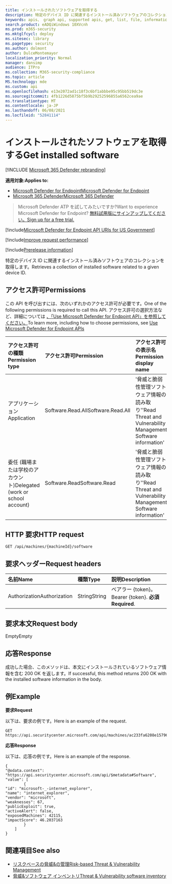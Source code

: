 ```yaml
---
title: インストールされたソフトウェアを取得する
description: 特定のデバイス ID に関連するインストール済みソフトウェアのコレクションを取得します。
keywords: apis、 graph api, supported apis, get, list, file, information, software inventory, installed software per device, threat & 脆弱性の管理 api, Microsoft Defender for Endpoint tvm api
search.product: eADQiWindows 10XVcnh
ms.prod: m365-security
ms.mktglfcycl: deploy
ms.sitesec: library
ms.pagetype: security
ms.author: dolmont
author: DulceMontemayor
localization_priority: Normal
manager: dansimp
audience: ITPro
ms.collection: M365-security-compliance
ms.topic: article
MS.technology: mde
ms.custom: api
ms.openlocfilehash: e13e2072ad1c18f3c6bf1abbbe95c95bb519dc3e
ms.sourcegitcommit: 4fb1226d5875bf5b9b29252596855a6562cea9ae
ms.translationtype: MT
ms.contentlocale: ja-JP
ms.lasthandoff: 06/08/2021
ms.locfileid: "52841114"
---
```

# <a name="get-installed-software"></a><span data-ttu-id="753bd-104">インストールされたソフトウェアを取得する</span><span class="sxs-lookup"><span data-stu-id="753bd-104">Get installed software</span></span>

[!INCLUDE [Microsoft 365 Defender rebranding](../../includes/microsoft-defender.md)]

<span data-ttu-id="753bd-105">**適用対象:**</span><span class="sxs-lookup"><span data-stu-id="753bd-105">**Applies to:**</span></span>
- [<span data-ttu-id="753bd-106">Microsoft Defender for Endpoint</span><span class="sxs-lookup"><span data-stu-id="753bd-106">Microsoft Defender for Endpoint</span></span>](https://go.microsoft.com/fwlink/p/?linkid=2154037)
- [<span data-ttu-id="753bd-107">Microsoft 365 Defender</span><span class="sxs-lookup"><span data-stu-id="753bd-107">Microsoft 365 Defender</span></span>](https://go.microsoft.com/fwlink/?linkid=2118804)

> <span data-ttu-id="753bd-108">Microsoft Defender ATP を試してみたいですか?</span><span class="sxs-lookup"><span data-stu-id="753bd-108">Want to experience Microsoft Defender for Endpoint?</span></span> [<span data-ttu-id="753bd-109">無料試用版にサインアップしてください。</span><span class="sxs-lookup"><span data-stu-id="753bd-109">Sign up for a free trial.</span></span>](https://www.microsoft.com/microsoft-365/windows/microsoft-defender-atp?ocid=docs-wdatp-exposedapis-abovefoldlink) 

[!include[Microsoft Defender for Endpoint API URIs for US Government](../../includes/microsoft-defender-api-usgov.md)]

[!include[Improve request performance](../../includes/improve-request-performance.md)]

[!include[Prerelease information](../../includes/prerelease.md)]

<span data-ttu-id="753bd-110">特定のデバイス ID に関連するインストール済みソフトウェアのコレクションを取得します。</span><span class="sxs-lookup"><span data-stu-id="753bd-110">Retrieves a collection of installed software related to a given device ID.</span></span>

## <a name="permissions"></a><span data-ttu-id="753bd-111">アクセス許可</span><span class="sxs-lookup"><span data-stu-id="753bd-111">Permissions</span></span>
<span data-ttu-id="753bd-112">この API を呼び出すには、次のいずれかのアクセス許可が必要です。</span><span class="sxs-lookup"><span data-stu-id="753bd-112">One of the following permissions is required to call this API.</span></span> <span data-ttu-id="753bd-113">アクセス許可の選択方法など、詳細については [、「Use Microsoft Defender for Endpoint API」を参照してください。](apis-intro.md)</span><span class="sxs-lookup"><span data-stu-id="753bd-113">To learn more, including how to choose permissions, see [Use Microsoft Defender for Endpoint APIs](apis-intro.md)</span></span>

<span data-ttu-id="753bd-114">アクセス許可の種類</span><span class="sxs-lookup"><span data-stu-id="753bd-114">Permission type</span></span> |   <span data-ttu-id="753bd-115">アクセス許可</span><span class="sxs-lookup"><span data-stu-id="753bd-115">Permission</span></span>  |   <span data-ttu-id="753bd-116">アクセス許可の表示名</span><span class="sxs-lookup"><span data-stu-id="753bd-116">Permission display name</span></span>
:---|:---|:---
<span data-ttu-id="753bd-117">アプリケーション</span><span class="sxs-lookup"><span data-stu-id="753bd-117">Application</span></span> |<span data-ttu-id="753bd-118">Software.Read.All</span><span class="sxs-lookup"><span data-stu-id="753bd-118">Software.Read.All</span></span> |    <span data-ttu-id="753bd-119">'脅威と脆弱性管理ソフトウェア情報の読み取り'</span><span class="sxs-lookup"><span data-stu-id="753bd-119">'Read Threat and Vulnerability Management Software information'</span></span>
<span data-ttu-id="753bd-120">委任 (職場または学校のアカウント)</span><span class="sxs-lookup"><span data-stu-id="753bd-120">Delegated (work or school account)</span></span> | <span data-ttu-id="753bd-121">Software.Read</span><span class="sxs-lookup"><span data-stu-id="753bd-121">Software.Read</span></span> |    <span data-ttu-id="753bd-122">'脅威と脆弱性管理ソフトウェア情報の読み取り'</span><span class="sxs-lookup"><span data-stu-id="753bd-122">'Read Threat and Vulnerability Management Software information'</span></span>

## <a name="http-request"></a><span data-ttu-id="753bd-123">HTTP 要求</span><span class="sxs-lookup"><span data-stu-id="753bd-123">HTTP request</span></span>
```
GET /api/machines/{machineId}/software
```

## <a name="request-headers"></a><span data-ttu-id="753bd-124">要求ヘッダー</span><span class="sxs-lookup"><span data-stu-id="753bd-124">Request headers</span></span>

<span data-ttu-id="753bd-125">名前</span><span class="sxs-lookup"><span data-stu-id="753bd-125">Name</span></span> | <span data-ttu-id="753bd-126">種類</span><span class="sxs-lookup"><span data-stu-id="753bd-126">Type</span></span> | <span data-ttu-id="753bd-127">説明</span><span class="sxs-lookup"><span data-stu-id="753bd-127">Description</span></span>
:---|:---|:---
<span data-ttu-id="753bd-128">Authorization</span><span class="sxs-lookup"><span data-stu-id="753bd-128">Authorization</span></span> | <span data-ttu-id="753bd-129">String</span><span class="sxs-lookup"><span data-stu-id="753bd-129">String</span></span> | <span data-ttu-id="753bd-130">ベアラー {token}。</span><span class="sxs-lookup"><span data-stu-id="753bd-130">Bearer {token}.</span></span> <span data-ttu-id="753bd-131">**必須**</span><span class="sxs-lookup"><span data-stu-id="753bd-131">**Required**.</span></span>


## <a name="request-body"></a><span data-ttu-id="753bd-132">要求本文</span><span class="sxs-lookup"><span data-stu-id="753bd-132">Request body</span></span>
<span data-ttu-id="753bd-133">Empty</span><span class="sxs-lookup"><span data-stu-id="753bd-133">Empty</span></span>

## <a name="response"></a><span data-ttu-id="753bd-134">応答</span><span class="sxs-lookup"><span data-stu-id="753bd-134">Response</span></span>
<span data-ttu-id="753bd-135">成功した場合、このメソッドは、本文にインストールされているソフトウェア情報を含む 200 OK を返します。</span><span class="sxs-lookup"><span data-stu-id="753bd-135">If successful, this method returns 200 OK with the installed software information in the body.</span></span>


## <a name="example"></a><span data-ttu-id="753bd-136">例</span><span class="sxs-lookup"><span data-stu-id="753bd-136">Example</span></span>

<span data-ttu-id="753bd-137">**要求**</span><span class="sxs-lookup"><span data-stu-id="753bd-137">**Request**</span></span>

<span data-ttu-id="753bd-138">以下は、要求の例です。</span><span class="sxs-lookup"><span data-stu-id="753bd-138">Here is an example of the request.</span></span>

```http
GET https://api.securitycenter.microsoft.com/api/machines/ac233fa6208e1579620bf44207c4006ed7cc4501/software
```

<span data-ttu-id="753bd-139">**応答**</span><span class="sxs-lookup"><span data-stu-id="753bd-139">**Response**</span></span>

<span data-ttu-id="753bd-140">以下は、応答の例です。</span><span class="sxs-lookup"><span data-stu-id="753bd-140">Here is an example of the response.</span></span>


```
{
"@odata.context": "https://api.securitycenter.microsoft.com/api/$metadata#Software",
"value": [
        {
"id": "microsoft-_-internet_explorer",
"name": "internet_explorer",
"vendor": "microsoft",
"weaknesses": 67,
"publicExploit": true,
"activeAlert": false,
"exposedMachines": 42115,
"impactScore": 46.2037163
        }
    ]
}
```

## <a name="see-also"></a><span data-ttu-id="753bd-141">関連項目</span><span class="sxs-lookup"><span data-stu-id="753bd-141">See also</span></span>

- [<span data-ttu-id="753bd-142">リスクベースの脅威&の管理</span><span class="sxs-lookup"><span data-stu-id="753bd-142">Risk-based Threat & Vulnerability Management</span></span>](/microsoft-365/security/defender-endpoint/next-gen-threat-and-vuln-mgt)
- [<span data-ttu-id="753bd-143">脅威&ソフトウェア インベントリ</span><span class="sxs-lookup"><span data-stu-id="753bd-143">Threat & Vulnerability software inventory</span></span>](/microsoft-365/security/defender-endpoint/tvm-software-inventory)
